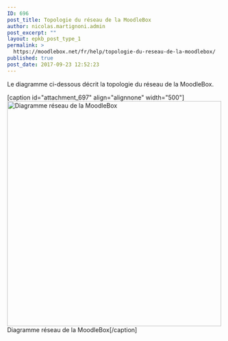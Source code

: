 ```yaml
---
ID: 696
post_title: Topologie du réseau de la MoodleBox
author: nicolas.martignoni.admin
post_excerpt: ""
layout: epkb_post_type_1
permalink: >
  https://moodlebox.net/fr/help/topologie-du-reseau-de-la-moodlebox/
published: true
post_date: 2017-09-23 12:52:23
---
```

Le diagramme ci-dessous décrit la topologie du réseau de la MoodleBox.

[caption id="attachment_697" align="alignnone" width="500"]<a href="https://moodlebox.net/fr/wp-content/uploads/sites/4/2017/09/MoodleBox-Network.png"><img class="wp-image-697" src="https://moodlebox.net/fr/wp-content/uploads/sites/4/2017/09/MoodleBox-Network.png" alt="Diagramme réseau de la MoodleBox" width="500" height="525" /></a> Diagramme réseau de la MoodleBox[/caption]